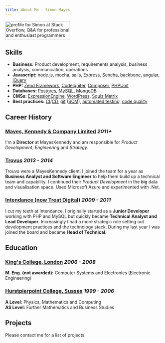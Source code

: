 ```yaml
---
title: About Me - Simon Mayes
---
```

<div class="row">
<div class="col-md-4">
<script src="//platform.linkedin.com/in.js" type="text/javascript"></script>
<script type="IN/MemberProfile" data-id="https://www.linkedin.com/in/msyea" data-format="inline" data-related="false"></script>
</div>
<div class="col-md-5">
<div class="github-card" data-github="msyea" data-width="400" data-height="150" data-theme="default"></div>
<script src="//cdn.jsdelivr.net/github-cards/latest/widget.js"></script>
</div>
<div class="col-md-3">
<a href="http://stackoverflow.com/users/143589/simon">
<img src="http://stackoverflow.com/users/flair/143589.png" width="208" height="58" alt="profile for Simon at Stack Overflow, Q&amp;A for professional and enthusiast programmers" title="profile for Simon at Stack Overflow, Q&amp;A for professional and enthusiast programmers">
</a>
</div>
</div>

## Skills
* **Business:** Product development, requirements analysis, business analysis, communication, operations
* **Javascript:** [node.js](https://nodejs.org), [mocha](https://mochajs.org), [sails](http://sailsjs.org), [Express](http://expressjs.com), [Sencha](https://www.sencha.com), [backbone](http://backbonejs.org), [angular](https://angularjs.org), [jQuery](https://jquery.com)
* **PHP:** [Zend Framework](http://framework.zend.com), [CodeIgniter](http://www.codeigniter.com), [Composer](https://getcomposer.org), [PHPUnit](https://phpunit.de)
* **Databases:** [Postgres](http://www.postgresql.org), [MySQL](https://www.mysql.com), [MongoDB](https://www.mongodb.org)
* **CMSs:** [ExpressionEngine](https://ellislab.com/expressionengine), [WordPress](https://wordpress.org), [Squiz Matrix](https://www.squiz.net/uk/platform/matrix)
* **Best practices:** [CI](https://en.wikipedia.org/wiki/Continuous_integration)/[CD](https://en.wikipedia.org/wiki/Continuous_delivery), [git](https://git-scm.com) ([SCM](https://en.wikipedia.org/wiki/Source_control_management)), [automated testing](https://en.wikipedia.org/wiki/Test-driven_development), [code quality](https://en.wikipedia.org/wiki/Code_coverage)

## Career History

### [Mayes, Kennedy & Company Limited](http://mayeskennedy.com) *2011+*
I'm a **Director** at MayesKennedy and am responsible for *Product Development*, *Engineering* and *Strategy*.

### [Trovus](http://trovus.co.uk) *2013 - 2014*

Trouvs were a MayesKennedy client. I joined the team for a year as **Business Analyst and Software Engineer** to help them build up a technical team and capability. I continued their *Product Development* in the <strike>big</strike> data and visualisation space. Used Microsoft Azure and experimented with .Net.

### [Intendance (now Treat Digital)](http://treatdigital.com) *2009 - 2011*
I cut my teeth at Intendance. I originally started as a **Junior Developer** working with PHP and MySQL but quickly
became **Technical Analyst and Lead Developer**. Increasingly I had a more strategic role setting out development
practices and the technology stack. During my last year I was joined the board and became **Head of Technical**.

## Education

### [King's College, London](http://kcl.ac.uk) *2006 - 2008*
**M. Eng. (not awarded):** Computer Systems and Electronics (Electronic Engineering)

### [Hurstpierpoint College, Sussex](http://www.hppc.co.uk) *1999 - 2006*
**A Level:** Physics, Mathematics and Computing<br>
**AS Level:** Further Mathematics and Business Studies

## Projects

Please contact me for a list of projects.

